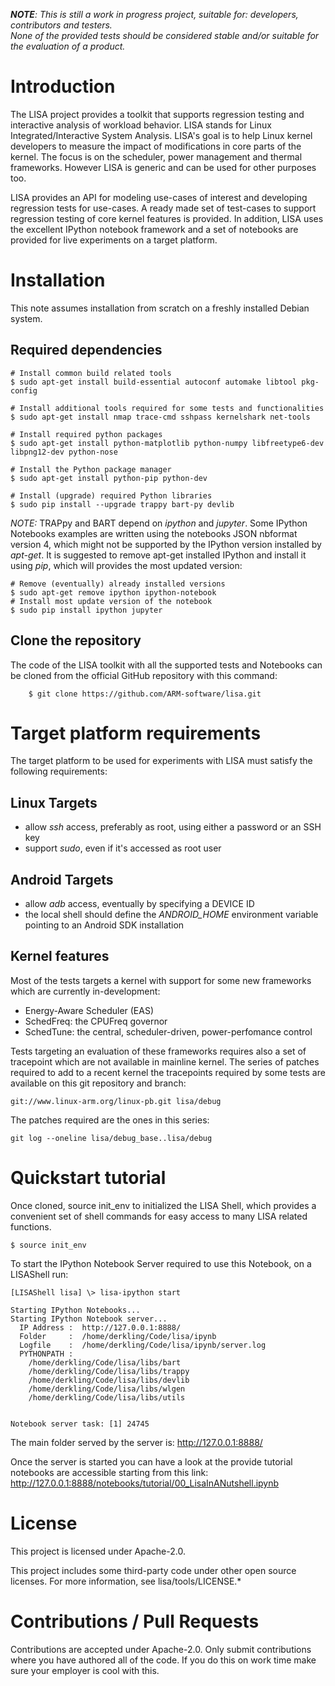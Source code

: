 
*__NOTE__: This is still a work in progress project, suitable for:*
*developers, contributors and testers.*<br>
*None of the provided tests should be considered stable and/or suitable*
*for the evaluation of a product.*

# Introduction

The LISA project provides a toolkit that supports regression testing and
interactive analysis of workload behavior. LISA stands for Linux
Integrated/Interactive System Analysis. LISA's goal is to help Linux
kernel developers to measure the impact of modifications in core parts
of the kernel.  The focus is on the scheduler, power management and
thermal frameworks. However LISA is generic and can be used for other
purposes too.

LISA provides an API for modeling use-cases of interest and developing
regression tests for use-cases.  A ready made set of test-cases to
support regression testing of core kernel features is provided.  In
addition, LISA uses the excellent IPython notebook framework and a set
of notebooks are provided for live experiments on a target platform.

# Installation

This note assumes installation from scratch on a freshly installed
Debian system.

## Required dependencies

	# Install common build related tools
	$ sudo apt-get install build-essential autoconf automake libtool pkg-config

	# Install additional tools required for some tests and functionalities
	$ sudo apt-get install nmap trace-cmd sshpass kernelshark net-tools

	# Install required python packages
	$ sudo apt-get install python-matplotlib python-numpy libfreetype6-dev libpng12-dev python-nose

	# Install the Python package manager
	$ sudo apt-get install python-pip python-dev

	# Install (upgrade) required Python libraries
	$ sudo pip install --upgrade trappy bart-py devlib

*NOTE:* TRAPpy and BART depend on *ipython* and *jupyter*. Some IPython
Notebooks examples are written using the notebooks JSON nbformat version 4,
which might not be supported by the IPython version installed by *apt-get*.
It is suggested to remove apt-get installed IPython and install it
using *pip*, which will provides the most updated version:

	# Remove (eventually) already installed versions
	$ sudo apt-get remove ipython ipython-notebook
	# Install most update version of the notebook
	$ sudo pip install ipython jupyter

## Clone the repository

The code of the LISA toolkit with all the supported tests and Notebooks can be
cloned from the official GitHub repository with this command:

        $ git clone https://github.com/ARM-software/lisa.git

# Target platform requirements

The target platform to be used for experiments with LISA must satisfy
the following requirements:

## Linux Targets

- allow *ssh* access, preferably as root, using either a password or an SSH key
- support *sudo*, even if it's accessed as root user

## Android Targets

- allow *adb* access, eventually by specifying a DEVICE ID
- the local shell should define the *ANDROID_HOME* environment variable pointing
  to an Android SDK installation

## Kernel features

Most of the tests targets a kernel with support for some new frameworks which
are currently in-development:

- Energy-Aware Scheduler (EAS)
- SchedFreq: the CPUFreq governor
- SchedTune: the central, scheduler-driven, power-perfomance control

Tests targeting an evaluation of these frameworks requires also a set of
tracepoint which are not available in mainline kernel. The series of patches
required to add to a recent kernel the tracepoints required by some tests are
available on this git repository and branch:

	git://www.linux-arm.org/linux-pb.git lisa/debug

The patches required are the ones in this series:

	git log --oneline lisa/debug_base..lisa/debug

# Quickstart tutorial

Once cloned, source init_env to initialized the LISA Shell, which provides
a convenient set of shell commands for easy access to many LISA related
functions.

```shell
$ source init_env
```

To start the IPython Notebook Server required to use this Notebook, on a
LISAShell run:

```shell
[LISAShell lisa] \> lisa-ipython start

Starting IPython Notebooks...
Starting IPython Notebook server...
  IP Address :  http://127.0.0.1:8888/
  Folder     :  /home/derkling/Code/lisa/ipynb
  Logfile    :  /home/derkling/Code/lisa/ipynb/server.log
  PYTHONPATH : 
    /home/derkling/Code/lisa/libs/bart
    /home/derkling/Code/lisa/libs/trappy
    /home/derkling/Code/lisa/libs/devlib
    /home/derkling/Code/lisa/libs/wlgen
    /home/derkling/Code/lisa/libs/utils


Notebook server task: [1] 24745
```

The main folder served by the server is:
  http://127.0.0.1:8888/
  
Once the server is started you can have a look at the provide tutorial notebooks
are accessible starting from this link:
  http://127.0.0.1:8888/notebooks/tutorial/00_LisaInANutshell.ipynb

# License

This project is licensed under Apache-2.0.

This project includes some third-party code under other open source licenses.  For more information, see lisa/tools/LICENSE.*

# Contributions / Pull Requests

Contributions are accepted under Apache-2.0. Only submit contributions where you have
authored all of the code. If you do this on work time make sure your employer
is cool with this.

